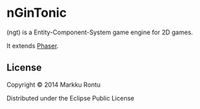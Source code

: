 nGinTonic 
=========

(ngt) is a Entity-Component-System game engine for 2D games.

It extends [Phaser](http://phaser.io/).

License
-------

Copyright © 2014 Markku Rontu

Distributed under the Eclipse Public License

